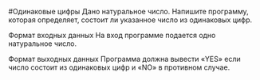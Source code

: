 #Одинаковые цифры
Дано натуральное число. Напишите программу, которая определяет, состоит ли указанное число из одинаковых цифр.

Формат входных данных 
На вход программе подается одно натуральное число.

Формат выходных данных
Программа должна вывести «YES» если число состоит из одинаковых цифр и «NO» в противном случае.